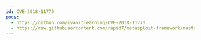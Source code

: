 ```yaml
---
id: CVE-2018-11770
pocs:
  - https://github.com/ivanitlearning/CVE-2018-11770
  - https://raw.githubusercontent.com/rapid7/metasploit-framework/master/modules/exploits/linux/http/spark_unauth_rce.rb
---
```

